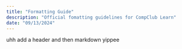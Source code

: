 ```yaml
---
title: "Formatting Guide"
description: "Official fomatting guidelines for CompClub Learn"
date: "09/13/2024"
---
```


uhh add a header
and then markdown yippee